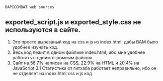 `DAPICOMBAT web sources`

**exported_script.js и exported_style.css не используются в сайте.**
---
1. Это просто вырезаный код на css и js из index.html, дабы ВАМ было удобнее изучать код.
2. Весь код лежит в одном файлике index.html, ибо мне удобнее работать с одним огромным файлом
3. Сайт на 56.7% написан на CSS, 22.9% на HTML и 20.4% на JavaScript
3.1 Статистика от гитхаба работает неправильно, ибо он не отделяет из index.html css и js код
